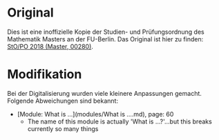 # Original

Dies ist eine inoffizielle Kopie der Studien- und Prüfungsordnung des Mathematik
Masters an der FU-Berlin. Das Original ist hier zu finden:
[StO/PO 2018 (Master, 00280)](https://www.imp.fu-berlin.de/fbv/pruefungsbuero/Studien--und-Pruefungsordnungen/STOPO_MSc_-Mathe-2018.pdf).

# Modifikation

Bei der Digitalisierung wurden viele kleinere Anpassungen gemacht. Folgende
Abweichungen sind bekannt:
- [Module: What is ...](modules/What is ....md), page: 60
    - The name of this module is actually 'What is …?'...but this breaks currently so many things
